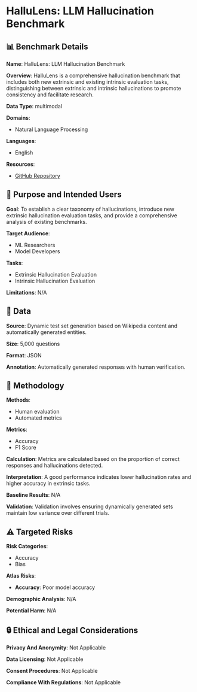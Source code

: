# HalluLens: LLM Hallucination Benchmark

## 📊 Benchmark Details

**Name**: HalluLens: LLM Hallucination Benchmark

**Overview**: HalluLens is a comprehensive hallucination benchmark that includes both new extrinsic and existing intrinsic evaluation tasks, distinguishing between extrinsic and intrinsic hallucinations to promote consistency and facilitate research.

**Data Type**: multimodal

**Domains**:
- Natural Language Processing

**Languages**:
- English

**Resources**:
- [GitHub Repository](https://github.com/facebookresearch/HalluLens)

## 🎯 Purpose and Intended Users

**Goal**: To establish a clear taxonomy of hallucinations, introduce new extrinsic hallucination evaluation tasks, and provide a comprehensive analysis of existing benchmarks.

**Target Audience**:
- ML Researchers
- Model Developers

**Tasks**:
- Extrinsic Hallucination Evaluation
- Intrinsic Hallucination Evaluation

**Limitations**: N/A

## 💾 Data

**Source**: Dynamic test set generation based on Wikipedia content and automatically generated entities.

**Size**: 5,000 questions

**Format**: JSON

**Annotation**: Automatically generated responses with human verification.

## 🔬 Methodology

**Methods**:
- Human evaluation
- Automated metrics

**Metrics**:
- Accuracy
- F1 Score

**Calculation**: Metrics are calculated based on the proportion of correct responses and hallucinations detected.

**Interpretation**: A good performance indicates lower hallucination rates and higher accuracy in extrinsic tasks.

**Baseline Results**: N/A

**Validation**: Validation involves ensuring dynamically generated sets maintain low variance over different trials.

## ⚠️ Targeted Risks

**Risk Categories**:
- Accuracy
- Bias

**Atlas Risks**:
- **Accuracy**: Poor model accuracy

**Demographic Analysis**: N/A

**Potential Harm**: N/A

## 🔒 Ethical and Legal Considerations

**Privacy And Anonymity**: Not Applicable

**Data Licensing**: Not Applicable

**Consent Procedures**: Not Applicable

**Compliance With Regulations**: Not Applicable
